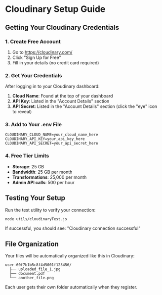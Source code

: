 # Cloudinary Setup Guide

## Getting Your Cloudinary Credentials

### 1. Create Free Account

1. Go to https://cloudinary.com/
2. Click "Sign Up for Free"
3. Fill in your details (no credit card required)

### 2. Get Your Credentials

After logging in to your Cloudinary dashboard:

1. **Cloud Name**: Found at the top of your dashboard
2. **API Key**: Listed in the "Account Details" section
3. **API Secret**: Listed in the "Account Details" section (click the "eye" icon to reveal)

### 3. Add to Your .env File

```env
CLOUDINARY_CLOUD_NAME=your_cloud_name_here
CLOUDINARY_API_KEY=your_api_key_here
CLOUDINARY_API_SECRET=your_api_secret_here
```

### 4. Free Tier Limits

- **Storage**: 25 GB
- **Bandwidth**: 25 GB per month
- **Transformations**: 25,000 per month
- **Admin API calls**: 500 per hour

## Testing Your Setup

Run the test utility to verify your connection:

```bash
node utils/cloudinaryTest.js
```

If successful, you should see: "Cloudinary connection successful"

## File Organization

Your files will be automatically organized like this in Cloudinary:

```
user-60f7b1b5c8f4d5001f123456/
  ├── uploaded_file_1.jpg
  ├── document.pdf
  └── another_file.png
```

Each user gets their own folder automatically when they register.
